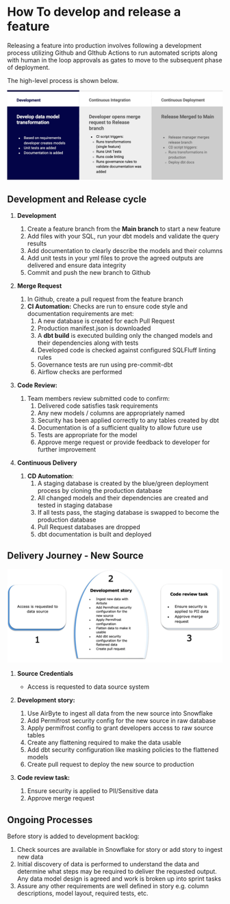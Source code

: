 # How To develop and release a feature

Releasing a feature into production involves following a development process utilizing Github and GIthub Actions to run automated scripts along with human in the loop approvals as gates to move to the subsequent phase of deployment.

The high-level process is shown below.

![db-auth-std-e1](./assets/feature-development.png)

## Development and Release cycle

1. **Development**
   1. Create a feature branch from the **Main branch** to start a new feature
   2. Add files with your SQL, run your dbt models and validate the query results
   3. Add documentation to clearly describe the models and their columns
   4. Add unit tests in your yml files to prove the agreed outputs are delivered and ensure data integrity
   5. Commit and push the new branch to Github

2. **Merge Request**
   1. In Github, create a pull request from the feature branch
   2. **CI Automation:** Checks are run to ensure code style and documentation requirements are met:
      1. A new database is created for each Pull Request
      2. Production manifest.json is downloaded
      3. A **dbt build** is executed building only the changed models and their dependencies along with tests
      4. Developed code is checked against configured SQLFluff linting rules
      5. Governance tests are run using pre-commit-dbt
      6. Airflow checks are performed

3. **Code Review:**
   1. Team members review submitted code to confirm:
      1. Delivered code satisfies task requirements
      2. Any new models / columns are appropriately named
      3. Security has been applied correctly to any tables created by dbt
      4. Documentation is of a sufficient quality to allow future use
      5. Tests are appropriate for the model
      6. Approve merge request or provide feedback to developer for further improvement

4. **Continuous Delivery**
   1. **CD Automation**:
      1. A staging database is created by the blue/green deployment process by cloning the production database
      2. All changed models and their dependencies are created and tested in staging database
      3. If all tests pass, the staging database is swapped to become the production database
      4. Pull Request databases are dropped
      5. dbt documentation is built and deployed

## Delivery Journey - New Source

![db-auth-std-e1](./assets/source-development.png)

1. **Source Credentials**

   - Access is requested to data source system

2. **Development story:**

   1. Use AirByte to ingest all data from the new source into Snowflake
   2. Add Permifrost security config for the new source in raw database
   3. Apply permifrost config to grant developers access to raw source tables
   4. Create any flattening required to make the data usable
   5. Add dbt security configuration like masking policies to the flattened models
   6. Create pull request to deploy the new source to production

3. **Code review task:**
   1. Ensure security is applied to PII/Sensitive data
   2. Approve merge request

## Ongoing Processes

Before story is added to development backlog:
   1. Check sources are available in Snowflake for story or add story to ingest new data
   2. Initial discovery of data is performed to understand the data and determine what steps may be required to deliver the requested output. Any data model design is agreed and work is broken up into sprint tasks
   3. Assure any other requirements are well defined in story e.g. column descriptions, model layout, required tests, etc.

